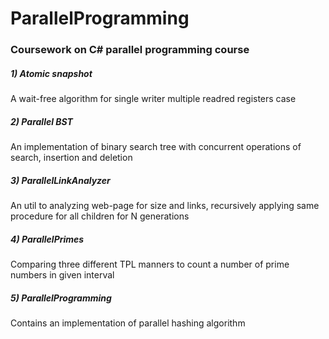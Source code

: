 # ParallelProgramming
### Coursework on C# parallel programming course
##### 1) Atomic snapshot
A wait-free algorithm for single writer multiple readred registers case
##### 2) Parallel BST
An implementation of binary search tree with concurrent operations of search, insertion and deletion
##### 3) ParallelLinkAnalyzer
An util to analyzing web-page for size and links, recursively applying same procedure for all children for N generations
##### 4) ParallelPrimes
Comparing three different TPL manners to count a number of prime numbers in given interval
##### 5) ParallelProgramming 
Contains an implementation of parallel hashing algorithm
